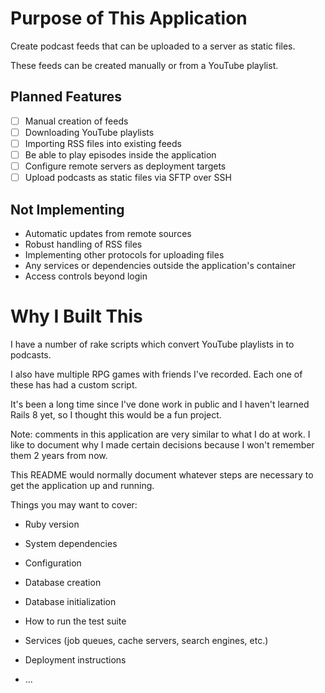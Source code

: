 # Purpose of This Application
Create podcast feeds that can be uploaded to a server as static files.

These feeds can be created manually or from a YouTube playlist.

## Planned Features
- [ ] Manual creation of feeds
- [ ] Downloading YouTube playlists
- [ ] Importing RSS files into existing feeds
- [ ] Be able to play episodes inside the application
- [ ] Configure remote servers as deployment targets
- [ ] Upload podcasts as static files via SFTP over SSH

## Not Implementing
- Automatic updates from remote sources
- Robust handling of RSS files
- Implementing other protocols for uploading files
- Any services or dependencies outside the application's container
- Access controls beyond login

# Why I Built This
I have a number of rake scripts which convert YouTube playlists in to podcasts.

I also have multiple RPG games with friends I've recorded. Each one of these has had a custom script.

It's been a long time since I've done work in public and I haven't learned Rails 8 yet, so I thought this would be a fun project.

Note: comments in this application are very similar to what I do at work. I like to document why I made certain decisions because I won't remember them 2 years from now.

This README would normally document whatever steps are necessary to get the
application up and running.

Things you may want to cover:

* Ruby version

* System dependencies

* Configuration

* Database creation

* Database initialization

* How to run the test suite

* Services (job queues, cache servers, search engines, etc.)

* Deployment instructions

* ...
